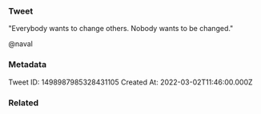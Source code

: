 ### Tweet
"Everybody wants to change others. Nobody wants to be changed."

@naval

### Metadata
Tweet ID: 1498987985328431105
Created At: 2022-03-02T11:46:00.000Z

### Related

